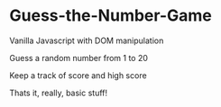 # Guess-the-Number-Game

Vanilla Javascript with DOM manipulation

Guess a random number from 1 to 20

Keep a track of score and high score

Thats it, really, basic stuff!
